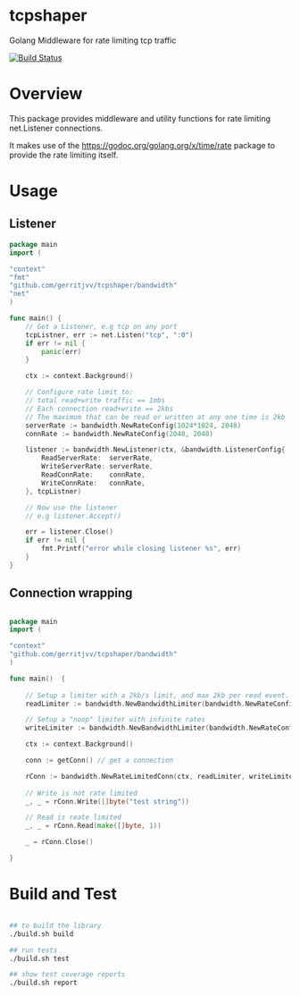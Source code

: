 # tcpshaper
Golang Middleware for rate limiting tcp traffic

[![Build Status](https://travis-ci.org/gerritjvv/tcpshaper.svg?branch=master)](https://travis-ci.org/gerritjvv/tcpshaper)

# Overview

This package provides middleware and utility functions for rate limiting net.Listener connections.  

It makes use of the https://godoc.org/golang.org/x/time/rate package to provide the rate limiting itself.  



# Usage


## Listener 

```go
package main
import (

"context"
"fmt"
"github.com/gerritjvv/tcpshaper/bandwidth"
"net"
)

func main() {
	// Get a Listener, e.g tcp on any port
	tcpListner, err := net.Listen("tcp", ":0")
	if err != nil {
		panic(err)
	}

	ctx := context.Background()

	// Configure rate limit to:
	// total read+write traffic == 1mbs
	// Each connection read+write == 2kbs
	// The maximum that can be read or written at any one time is 2kb
	serverRate := bandwidth.NewRateConfig(1024*1024, 2048)
	connRate := bandwidth.NewRateConfig(2048, 2048)

	listener := bandwidth.NewListener(ctx, &bandwidth.ListenerConfig{
		ReadServerRate:  serverRate,
		WriteServerRate: serverRate,
		ReadConnRate:    connRate,
		WriteConnRate:   connRate,
	}, tcpListner)

	// Now use the listener
	// e.g listener.Accept()

	err = listener.Close()
	if err != nil {
		fmt.Printf("error while closing listener %s", err)
	}
}

```

## Connection wrapping

```go

package main
import (

"context"
"github.com/gerritjvv/tcpshaper/bandwidth"
)

func main()  {
 
	// Setup a limiter with a 2kb/s limit, and max 2kb per read event.
	readLimiter := bandwidth.NewBandwidthLimiter(bandwidth.NewRateConfig(2048, 2048))

	// Setup a "noop" limiter with infinite rates
	writeLimiter := bandwidth.NewBandwidthLimiter(bandwidth.NewRateConfig(bandwidth.Inf, 0))

	ctx := context.Background()

	conn := getConn() // get a connection

	rConn := bandwidth.NewRateLimitedConn(ctx, readLimiter, writeLimiter, conn)
	
	// Write is not rate limited
	_, _ = rConn.Write([]byte("test string"))

	// Read is reate limited
	_, _ = rConn.Read(make([]byte, 1))

	_ = rConn.Close()

}
```
# Build and Test

```bash

## to build the library
./build.sh build

## run tests
./build.sh test

## show test coverage reports
./build.sh report

```